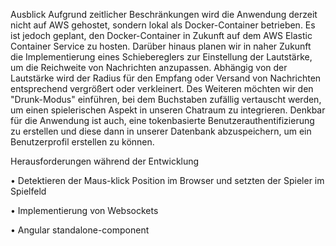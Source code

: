 Ausblick
Aufgrund zeitlicher Beschränkungen wird die Anwendung derzeit nicht auf AWS gehostet, sondern lokal als Docker-Container betrieben. Es ist jedoch geplant, den Docker-Container in Zukunft auf dem AWS Elastic Container Service zu hosten.
Darüber hinaus planen wir in naher Zukunft die Implementierung eines Schiebereglers zur Einstellung der Lautstärke, um die Reichweite von Nachrichten anzupassen. Abhängig von der Lautstärke wird der Radius für den Empfang oder Versand von Nachrichten entsprechend vergrößert oder verkleinert.
Des Weiteren möchten wir den "Drunk-Modus" einführen, bei dem Buchstaben zufällig vertauscht werden, um einen spielerischen Aspekt in unseren Chatraum zu integrieren.
Denkbar für die Anwendung ist auch, eine tokenbasierte Benutzerauthentifizierung zu erstellen und diese dann in unserer Datenbank abzuspeichern, um ein Benutzerprofil erstellen zu können. 


Herausforderungen während der Entwicklung

•	Detektieren der Maus-klick Position im Browser und setzten der Spieler im Spielfeld

•	Implementierung von Websockets

•	Angular standalone-component
